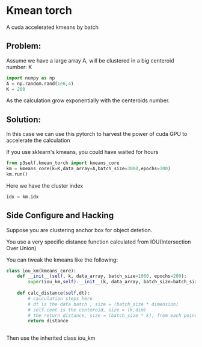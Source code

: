 # Kmean torch

A cuda accelerated kmeans by batch


## Problem:
Assume we have a large array A, will be clustered in a big centeroid number: K

```python
import numpy as np
A = np.random.rand(1e6,4)
K = 200
```
As the calculation grow exponentially with the centeroids number.


## Solution:

In this case we can use this pytorch to harvest the power of cuda GPU to accelerate the calculation

If you use sklearn's kmeans, you could have waited for hours

```python
from p3self.kmean_torch import kmeans_core
km = kmeans_core(k=K,data_array=A,batch_size=3000,epochs=200)
km.run()
```
Here we have the cluster index

```python
idx = km.idx
```
## Side Configure and Hacking

Suppose you are clustering anchor box for object detetion.

You use a very specific distance function calculated from IOU(Intersection Over Union)

You can tweak the kmeans like the following:
```python
class iou_km(kmeans_core):
    def __init__(self, k, data_array, batch_size=1000, epochs=200):
        super(iou_km,self).__init__(k, data_array, batch_size=batch_size, epochs=epochs)
    
    def calc_distance(self,dt):
        # calculation steps here
        # dt is the data batch , size = (batch_size * dimension)
        # self.cent is the centeroid, size = (k,dim)
        # the return distance, size = (batch_size * k), from each point's distance to centeroids
        return distance
    
```

Then use the inherited class iou_km